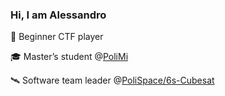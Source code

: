 ### Hi, I am Alessandro

👹 Beginner CTF player

🎓 Master’s student @[PoliMi](https://www.polimi.it/en)

🛰️ Software team leader @[PoliSpace/6s-Cubesat](https://polispace.it/)
